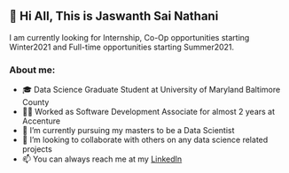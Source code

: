 ## 👋 Hi All, This is Jaswanth Sai Nathani
I am currently looking for Internship, Co-Op opportunities starting Winter2021 and Full-time opportunities starting Summer2021.

### About me: 
- 🎓 Data Science Graduate Student at University of Maryland Baltimore County
- 👨‍💼 Worked as Software Development Associate for almost 2 years at Accenture 
- 🌱 I’m currently pursuing my masters to be a Data Scientist
- 💞️ I’m looking to collaborate with others on any data science related projects
- 📫 You can always reach me at my [LinkedIn](https://www.linkedin.com/in/jaswanth-sai-nathani-5a3617b4?lipi=urn%3Ali%3Apage%3Ad_flagship3_profile_view_base_contact_details%3B8pvEGll3TjCZUC3OYJHQ4g%3D%3D)

